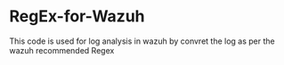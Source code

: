# RegEx-for-Wazuh
This code is used for log analysis in wazuh by convret the log as per the wazuh recommended Regex
